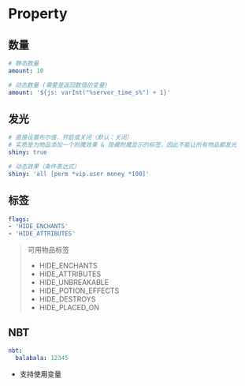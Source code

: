 # Property

## 数量

```yaml
# 静态数量
amount: 10

# 动态数量 (需要是返回数值的变量)
amount: '${js: varInt("%server_time_s%") + 1}'
```

## 发光

```yaml
# 直接设置布尔值，开启或关闭（默认：关闭）
# 实质是为物品添加一个附魔效果 & 隐藏附魔显示的标签，因此不能让所有物品都发光
shiny: true

# 动态效果（条件表达式）
shiny: 'all [perm *vip.user money *100]'
```

## 标签

```yaml
flags:
- 'HIDE_ENCHANTS'
- 'HIDE_ATTRIBUTES'
```

> 可用物品标签
>
> * HIDE\_ENCHANTS
> * HIDE\_ATTRIBUTES
> * HIDE\_UNBREAKABLE
> * HIDE\_POTION\_EFFECTS
> * HIDE\_DESTROYS
> * HIDE\_PLACED\_ON

## NBT

```yaml
nbt:
  balabala: 12345
```

* 支持使用变量

